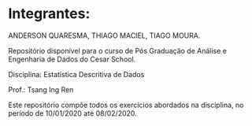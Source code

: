 # Integrantes:
ANDERSON QUARESMA, THIAGO MACIEL, TIAGO MOURA.

Repositório disponível para o curso de Pós Graduação de Análise e Engenharia de Dados do Cesar School.

Disciplina: Estatística Descritiva de Dados

Prof.: Tsang Ing Ren

Este repositório compõe todos os exercícios abordados na disciplina, no período de 10/01/2020 até 08/02/2020.

